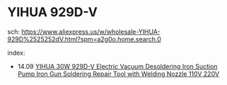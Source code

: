 # YIHUA 929D-V
sch: https://www.aliexpress.us/w/wholesale-YIHUA-929D%2525252dV.html?spm=a2g0o.home.search.0

index:
- 14.09 [YIHUA 30W 929D-V Electric Vacuum Desoldering Iron Suction Pump Iron Gun Soldering Repair Tool with Welding Nozzle 110V 220V](https://www.aliexpress.us/item/3256804929123151.html)
